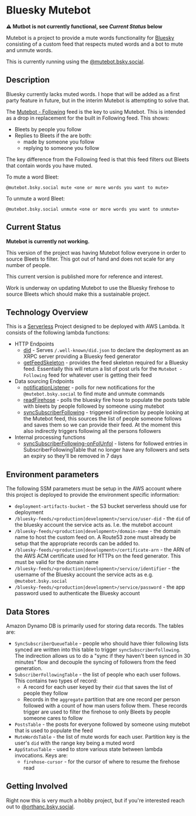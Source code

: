 # Bluesky Mutebot

**⚠️ Mutbot is not currently functional, see *Current Status* below**

Mutebot is a project to provide a mute words functionality for [Bluesky](https://bsky.app) consisting of a custom feed that respects muted words and a bot to mute and unmute words.

This is currently running using the [@mutebot.bsky.social](https://bsky.app/profile/mutebot.bsky.social).

## Description

Bluesky currently lacks muted words. I hope that will be added as a first party feature in future, but in the interim Mutebot is attempting to solve that.

The [Mutebot - Following](https://bsky.app/profile/did:plc:k626emd4xi4h3wxpd44s4wpk/feed/pkiiapsnaqxs) feed is the key to using Mutebot. This is intended as a drop in replacement for the built in Following feed. This shows:
* Bleets by people you follow
* Replies to Bleets if the are both:
  * made by someone you follow
  * replying to someone you follow

The key difference from the Following feed is that this feed filters out Bleets that contain words you have muted.

To mute a word Bleet:

```
@mutebot.bsky.social mute <one or more words you want to mute>
```

To unmute a word Bleet:

```
@mutebot.bsky.social unmute <one or more words you want to unmute>
```

## Current Status

**Mutebot is currently not working.**

This version of the project was having Mutebot follow everyone in order to source Bleets to filter. This got out of hand and does not scale for any number of people.

This current version is published more for reference and interest.

Work is underway on updating Mutebot to use the Bluesky firehose to source Bleets which should make this a sustainable project.

## Technology Overview

This is a [Serverless](https://serverless.com/) Project designed to be deployed with AWS Lambda. It consists of the following lambda functions:
* HTTP Endpoints
  * [did](src/endpoints/did/index.ts) - Serves `/.well-known/did.json` to declare the deployment as an XRPC server providing a Bluesky feed generator
  * [getFeedSkeleton](src/endpoints/getFeedSkeleton/index.ts) - provides the feed skeleton required for a Bluesky feed. Essentially this will return a list of post urls for the `Mutebot - Following` feed for whatever user is getting their feed
* Data sourcing Endpoints
  * [notificationListener](src/endpoints/notificationListener/index.ts) - polls for new notifications for the `@mutebot.bsky.social` to find mute and unmute commands
  * [readFirehose](src/endpoints/readFirehose/index.ts) - polls the bluesky fire hose to populate the posts table with bleets by people followed by someone using mutebot 
  * [syncSubscriberFollowing](src/endpoints/syncSubscriberFollowing/index.ts) - triggered indirection by people looking at the Mutebot feed, this sources the list of people someone follows and saves them so we can provide their feed. At the moment this also indirectly triggers following all the persons followers
* Internal processing functions
  * [syncSubscriberFollowing-onFolUnfol](src/endpoints/syncSubscriberFollowing/onFollowUnfollow.ts) - listens for followed entries in SubscriberFollowingTable that no longer have any followers and sets an expiry so they'll be removed in 7 days

## Environment parameters

The following SSM parameters must be setup in the AWS account where this project is deployed to provide the environment specific information:
* `deployment-artifacts-bucket` - the S3 bucket serverless should use for deployment
* `/bluesky-feeds/<production|development>/service/user-did` - the `did` of the bluesky account the service acts as. I.e. the mutebot account
* `/bluesky-feeds/<production|development>/domain-name` - the domain name to host the custom feed on. A Route53 zone must already be setup that the appropriate records can be added to.
* `/bluesky-feeds/<production|development>/certificate-arn` - the ARN of the AWS ACM certificate used for HTTPs on the feed generator. This must be valid for the domain name
* `/bluesky-feeds/<production|development>/service/identifier` - the username of the Bluesky account the service acts as e.g. `@mutebot.bsky.social`
* `/bluesky-feeds/<production|development>/service/password` - the app password used to authenticate the Bluesky account 


## Data Stores

Amazon Dynamo DB is primarily used for storing data records. The tables are:
* `SyncSubscriberQueueTable` - people who should have thier following lists synced are written into this table to trigger `syncSubscriberFollowing`. The indirection allows us to do a "sync if they haven't been synced in 30 minutes" flow and decouple the syncing of followers from the feed generation.
* `SubscriberFollowingTable` - the list of people who each user follows. This contains two types of record:
  * A record for each user keyed by their `did` that saves the list of people they follow
  * Records in the `aggregate` partition that are one record per person followed with a count of how man users follow them. These records trigger are used to filter the firehose to only Bleets by people someone cares to follow
* `PostsTable` - the posts for everyone followed by someone using mutebot that is used to populate the feed
* `MuteWordsTable` - the list of mute words for each user. Partition key is the user's `did` with the range key being a muted word
* `AppStatusTable` - used to store various state between lambda invocations. Keys are:
  * `firehose-cursor` - for the cursor of where to resume the firehose read

## Getting Involved

Right now this is very  much a hobby project, but if you're interested reach out to [@orthanc.bsky.social](https://bsky.app/profile/orthanc.bsky.social).